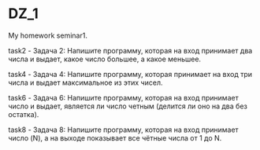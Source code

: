 # DZ_1
My homework seminar1.

task2 -
Задача 2: Напишите программу, которая на вход принимает 
два числа и выдает, какое число большее, а какое меньшее.

task4 -
Задача 4: Напишите программу, которая принимает на вход 
три числа и выдает максимальное из этих чисел.

task6 -
Задача 6: Напишите программу, которая на вход принимает число и выдает,
является ли число четным (делится ли оно на два без остатка).

task8 -
Задача 8: Напишите программу, которая на вход принимает число (N), 
а на выходе показывает все чётные числа от 1 до N.
